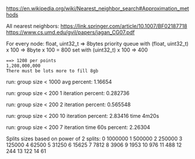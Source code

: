 
https://en.wikipedia.org/wiki/Nearest_neighbor_search#Approximation_methods

All nearest neighbors: 
    https://link.springer.com/article/10.1007/BF02187718
    https://www.cs.umd.edu/gvil/papers/jagan_CG07.pdf


For every node:
    float, uint32_t => 8bytes
    priority queue with (float, uint32_t) x 100 => 8byte x 100 = 800
    set with (uint32_t) x 100 => 400


    ==> 1208 per points
    1,208,000,000
    There must be lots more to fill 8gb




run:
    group size < 1000
    avg percent: 1.16654

run:
    group size < 200
    1 iteration
    percent: 0.282736 

run:
    group size < 200
    2 iteration
    percent: 0.565548

run:
    group size < 200
    10 iteration
    percent: 2.83416 
    time 4m20s


run:
    group size < 200
    7 iteration
    time 60s
    percent: 2.26304


Splits sizes based on power of 2 splits:
0 1000000
1 500000
2 250000
3 125000
4 62500
5 31250
6 15625
7 7812
8 3906
9 1953
10 976
11 488
12 244
13 122
14 61




